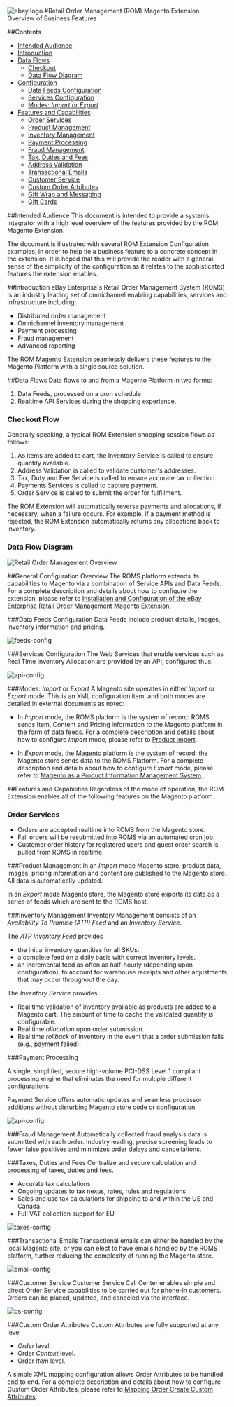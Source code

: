 ![ebay logo](static/logo-vert.png)
#Retail Order Management (ROM) Magento Extension Overview of Business Features

##Contents
- [Intended Audience](#intended-audience)
- [Introduction](#introduction)
- [Data Flows](#data-flows)
  - [Checkout](#checkout-flow)
  - [Data Flow Diagram](#data-flow-diagram)
- [Configuration](#configuration)
  - [Data Feeds Configuration](#data-feeds-configuration)
  - [Services Configuration](#services-configuration)
  - [Modes: _Import_ or _Export_](#modes-_import_-or-_export_)
- [Features and Capabilities](#features-and-capabilities)
  - [Order Services](#order-services)
  - [Product Management](#product-management)
  - [Inventory Management](#inventory-management)
  - [Payment Processing](#payment-processing)
  - [Fraud Management](#fraud-management)
  - [Tax, Duties and Fees](#tax-duties-and-fees)
  - [Address Validation](/src/app/code/community/EbayEnterprise/Address/README.md)
  - [Transactional Emails](#transactional-emails)
  - [Customer Service](#customer-service)
  - [Custom Order Attributes](#custom-order-attributes)
  - [Gift Wrap and Messaging](ROM_GIFTWRAP_MODULE.md)
  - [Gift Cards](/src/app/code/community/EbayEnterprise/GiftCard/README.md)



##Intended Audience
This document is intended to provide a systems integrator with a high level overview of the features provided by the ROM Magento Extension.

The document is illustrated with several ROM Extension Configuration examples, in order to help tie a business feature to a concrete concept in the extension. It is hoped that this will provide the reader with a general sense of the simplicity of the configuration as it relates to the sophisticated features the extension enables.


##Introduction
eBay Enterprise's Retail Order Management System (ROMS) is an industry leading set of omnichannel enabling capabilities, services and infrastructure including:

* Distributed order management
* Omnichannel inventory management
* Payment processing
* Fraud management
* Advanced reporting

The ROM Magento Extension seamlessly delivers these features to the Magento Platform with a single source solution.

##Data Flows
Data flows to and from a Magento Platform in two forms:

1. Data Feeds, processed on a cron schedule
2. Realtime API Services during the shopping experience.


### Checkout Flow
Generally speaking, a typical ROM Extension shopping session flows as follows:

1. As items are added to cart, the Inventory Service is called to ensure quantity available.
2. Address Validation is called to validate customer's addresses.
3. Tax, Duty and Fee Service is called to ensure accurate tax collection.
4. Payments Services is called to capture payment.
5. Order Service is called to submit the order for fulfillment.

The ROM Extension will automatically reverse payments and allocations, if necessary, when a failure occurs. For example, if a payment method is rejected, the ROM Extension automatically returns any allocations back to inventory.

### Data Flow Diagram
![Retail Order Management Overview](static/basic-overview.png)

##General Configuration Overview
The ROMS platform extends its capabilities to Magento via a combination of Service APIs and Data Feeds. For a complete description and details about how to configure the extension, please refer to [Installation and Configuration of the eBay Enterprise Retail Order Management Magento Extension](INSTALL.md).

###Data Feeds Configuration
Data Feeds include product details, images, inventory information and pricing.

![feeds-config](static/rom-ov-feeds-config.png)

###Services Configuration
The Web Services that enable services such as Real Time Inventory Allocation are provided by an API, configured thus:

![api-config](static/rom-ov-api-config.png)

###Modes: _Import_ or _Export_
A Magento site operates in either _Import_ or _Export_ mode. This is an XML configuration item, and both modes are detailed in external documents as noted:

* In _Import_ mode, the ROMS platform is the system of record: ROMS sends Item, Content and Pricing information _to_ the Magento platform in the form of data feeds. For a complete description and details about how to configure _Import_ mode, please refer to [Product Import](PRODUCT_IMPORT.md).

* In _Export_ mode, the Magento platform is the system of record: the Magento store sends data to the ROMS Platform. For a complete description and details about how to configure _Export_ mode, please refer to [Magento as a Product Information Management System](PRODUCT_EXPORT.md).


##Features and Capabilities
Regardless of the mode of operation, the ROM Extension enables all of the following features on the Magento platform.

### Order Services
* Orders are accepted realtime into ROMS from the Magento store.
* Fail orders will be resubmitted into ROMS via an automated cron job.
* Customer order history for registered users and guest order search is pulled from ROMS in realtime.

###Product Management
In an _Import_ mode Magento store, product data, images, pricing information and content are published to the Magento store. All data is automatically updated.

In an _Export_ mode Magento store, the Magento store exports its data as a series of feeds which are sent to the ROMS host.

###Inventory Management
Inventory Management consists of an _Availability To Promise (ATP) Feed_ and an _Inventory Service_.

The _ATP Inventory Feed_ provides

* the initial inventory quantities for all SKUs.
* a complete feed on a daily basis with correct inventory levels.
* an incremental feed as often as half-hourly (depending upon configuration), to account for warehouse receipts and other adjustments that may occur throughout the day.

The _Inventory Service_ provides

* Real time validation of inventory available as products are added to a Magento cart. The amount of time to cache the validated quantity is configurable.
* Real time _allocation_ upon order submission.
* Real time _rollback_ of inventory in the event that a order submission fails (e.g., payment failed).


###Payment Processing

A single, simplified, secure high-volume PCI-DSS Level 1 compliant processing engine that eliminates the need for multiple different configurations.

Payment Service offers automatic updates and seamless processor additions without disturbing Magento store code or configuration.

![api-config](static/rom-ov-payments-config.png)


###Fraud Management
Automatically collected fraud analysis data is submitted with each order. Industry leading, precise screening leads to fewer false positives and minimizes order delays and cancellations.


###Taxes, Duties and Fees
Centralize and secure calculation and processing of taxes, duties and fees.

* Accurate tax calculations
* Ongoing updates to tax nexus, rates, rules and regulations
* Sales and use tax calculations for shipping to and within the US and Canada.
* Full VAT collection support for EU

![taxes-config](static/rom-ov-taxes-config.png)

###Transactional Emails
Transactional emails can either be handled by the local Magento site, or you can elect to have emails handled by the ROMS platform, further reducing the complexity of running the Magento store.

![email-config](static/rom-ov-email-config.png)

###Customer Service
Customer Service Call Center enables simple and direct Order Service capabilities to be carried out for phone-in customers. Orders can be placed, updated, and canceled via the interface.

![cs-config](static/rom-ov-cs-config.png)

###Custom Order Attributes
Custom Attributes are fully supported at any level

*  _Order_ level.
*  Order _Context_ level.
*  Order _Item_ level.

A simple XML mapping configuration allows Order Attributes to be handled end to end.  For a complete description and details about how to configure Custom Order Attributes, please refer to [Mapping Order Create Custom Attributes](ORDER_CUSTOM_ATTRIBUTES.md).

